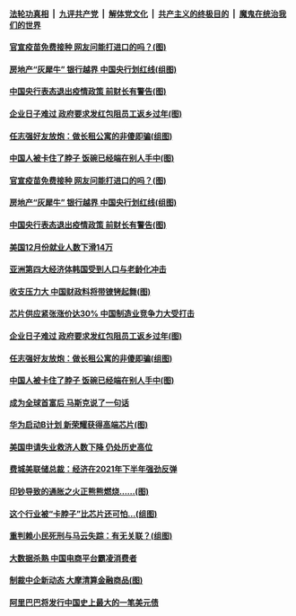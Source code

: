 ####  [法轮功真相](../../../../basic/blob/master/README.md?t=01101931) &nbsp;|&nbsp; [九评共产党](../../../../9ping.md/blob/master/README.md?t=01101931) &nbsp;|&nbsp; [解体党文化](../../../../jtdwh.md/blob/master/README.md?t=01101931)  &nbsp;|&nbsp; [共产主义的终极目的](../../../../gczydzjmd.md/blob/master/README.md?t=01101931) &nbsp;|&nbsp; [魔鬼在统治我们的世界](../../../../mgztzwmdsj.md/blob/master/README.md?t=01101931) 

#### [官宣疫苗免费接种 网友问能打进口的吗？(图)](../pages/p5/958627.md?t=01101931) 

#### [房地产“灰犀牛” 银行越界 中国央行划红线(组图)](../pages/p5/958591.md?t=01101931) 

#### [中国央行表态退出疫情政策 前财长有警告(图)](../pages/p5/958583.md?t=01101931) 

#### [企业日子难过 政府要求发红包阻员工返乡过年(图)](../pages/p5/958519.md?t=01101931) 

#### [任志强好友放炮：做长租公寓的非傻即骗(组图)](../pages/p5/958507.md?t=01101931) 

#### [中国人被卡住了脖子 饭碗已经端在别人手中(图)](../pages/p5/958400.md?t=01101931) 

#### [官宣疫苗免费接种 网友问能打进口的吗？(图)](../pages/p5/958627.md?t=01101931) 

#### [房地产“灰犀牛” 银行越界 中国央行划红线(组图)](../pages/p5/958591.md?t=01101931) 

#### [中国央行表态退出疫情政策 前财长有警告(图)](../pages/p5/958583.md?t=01101931) 

#### [美国12月份就业人数下滑14万](../pages/p5/958573.md?t=01101931) 

#### [亚洲第四大经济体韩国受到人口与老龄化冲击](../pages/p5/958572.md?t=01101931) 

#### [收支压力大 中国财政料将带镣铐起舞(图)](../pages/p5/958556.md?t=01101931) 

#### [芯片供应紧张涨价达30% 中国制造业竞争力大受打击](../pages/p5/958559.md?t=01101931) 

#### [企业日子难过 政府要求发红包阻员工返乡过年(图)](../pages/p5/958519.md?t=01101931) 

#### [任志强好友放炮：做长租公寓的非傻即骗(组图)](../pages/p5/958507.md?t=01101931) 

#### [中国人被卡住了脖子 饭碗已经端在别人手中(图)](../pages/p5/958400.md?t=01101931) 

#### [成为全球首富后 马斯克说了一句话](../pages/p5/958498.md?t=01101931) 

#### [华为启动B计划 新荣耀获得高端芯片(图)](../pages/p5/958496.md?t=01101931) 

#### [美国申请失业救济人数下降 仍处历史高位](../pages/p5/958486.md?t=01101931) 

#### [费城美联储总裁：经济在2021年下半年强劲反弹](../pages/p5/958485.md?t=01101931) 

#### [印钞导致的通胀之火正熊熊燃烧……(图)](../pages/p5/958419.md?t=01101931) 

#### [这个行业被“卡脖子”比芯片还可怕…(组图)](../pages/p5/958431.md?t=01101931) 

#### [重判赖小民死刑与马云失踪：有无关联？(组图)](../pages/p5/958425.md?t=01101931) 

#### [大数据杀熟 中国电商平台霸凌消费者](../pages/p5/958398.md?t=01101931) 

#### [制裁中企新动态 大摩清算金融商品(图)](../pages/p5/958391.md?t=01101931) 

#### [阿里巴巴将发行中国史上最大的一笔美元债](../pages/p5/958382.md?t=01101931) 

